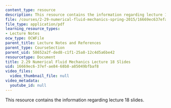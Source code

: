 ```yaml
---
content_type: resource
description: This resource contains the information regarding lecture 18 slides.
file: /courses/2-29-numerical-fluid-mechanics-spring-2015/16669ec637efae8468b8a85049bfbaf8_MIT2_29S15_Lecture18.pdf
file_type: application/pdf
learning_resource_types:
- Lecture Notes
ocw_type: OCWFile
parent_title: Lecture Notes and References
parent_type: CourseSection
parent_uid: 58652a2f-ded8-c1f1-25a8-12c4d5a6be42
resourcetype: Document
title: 2.29 Numerical Fluid Mechanics Lecture 18 Slides
uid: 16669ec6-37ef-ae84-68b8-a85049bfbaf8
video_files:
  video_thumbnail_file: null
video_metadata:
  youtube_id: null
---
```

This resource contains the information regarding lecture 18 slides.

